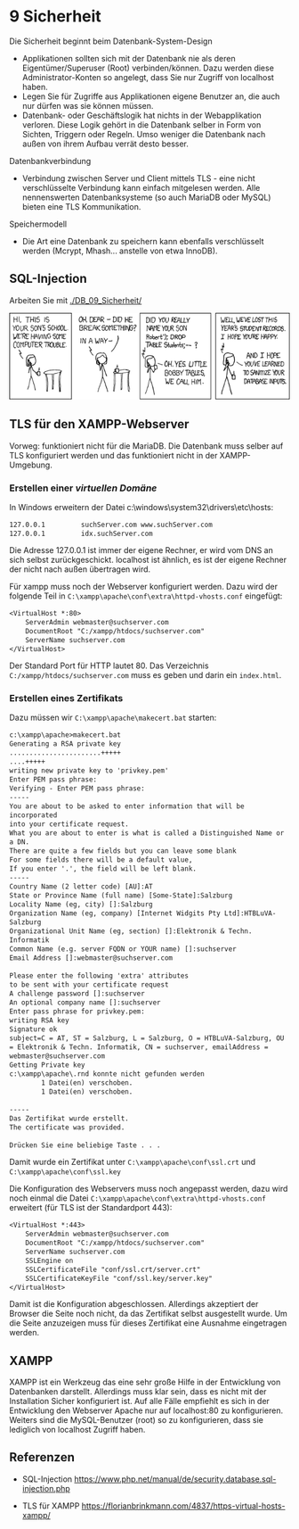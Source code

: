 # 9 Sicherheit

Die Sicherheit beginnt beim Datenbank-System-Design

- Applikationen sollten sich mit der Datenbank nie als deren Eigentümer/Superuser (Root) verbinden/können. Dazu werden diese Administrator-Konten so angelegt, dass Sie nur Zugriff von localhost haben.
- Legen Sie für Zugriffe aus Applikationen eigene Benutzer an, die auch nur dürfen was sie können müssen.
- Datenbank- oder Geschäftslogik hat nichts in der Webapplikation verloren. Diese Logik gehört in die Datenbank selber in Form von Sichten, Triggern oder Regeln. Umso weniger die Datenbank nach außen von ihrem Aufbau verrät desto besser.

Datenbankverbindung

- Verbindung zwischen Server und Client mittels TLS - eine nicht verschlüsselte Verbindung kann einfach mitgelesen werden. Alle nennenswerten Datenbanksysteme (so auch MariaDB oder MySQL) bieten eine TLS Kommunikation.

Speichermodell

- Die Art eine Datenbank zu speichern kann ebenfalls verschlüsselt werden (Mcrypt, Mhash... anstelle von etwa InnoDB).

## SQL-Injection

Arbeiten Sie mit [./DB_09_Sicherheit/](./DB_09_Sicherheit/)

![](assets/xkcd-bobby-tables.png)

## TLS für den XAMPP-Webserver

Vorweg: funktioniert nicht für die MariaDB. Die Datenbank muss selber auf TLS konfiguriert werden und das funktioniert nicht in der XAMPP-Umgebung.

### Erstellen einer *virtuellen Domäne*

In Windows erweitern der Datei c:\\windows\\system32\\drivers\\etc\\hosts:

```
127.0.0.1         suchServer.com www.suchServer.com
127.0.0.1         idx.suchServer.com
```

Die Adresse 127.0.0.1 ist immer der eigene Rechner, er wird vom DNS an sich selbst zurückgeschickt. localhost ist ähnlich, es ist der eigene Rechner der nicht nach außen übertragen wird.

Für xampp muss noch der Webserver konfiguriert werden. Dazu wird der folgende Teil in `C:\xampp\apache\conf\extra\httpd-vhosts.conf` eingefügt:

```
<VirtualHost *:80>
    ServerAdmin webmaster@suchserver.com
    DocumentRoot "C:/xampp/htdocs/suchserver.com"
    ServerName suchserver.com
</VirtualHost>
```

Der Standard Port für HTTP lautet 80. Das Verzeichnis `C:/xampp/htdocs/suchserver.com` muss es geben und darin ein `index.html`.

### Erstellen eines Zertifikats

Dazu müssen wir `C:\xampp\apache\makecert.bat` starten:

```
c:\xampp\apache>makecert.bat
Generating a RSA private key
.......................+++++
....+++++
writing new private key to 'privkey.pem'
Enter PEM pass phrase:
Verifying - Enter PEM pass phrase:
-----
You are about to be asked to enter information that will be incorporated
into your certificate request.
What you are about to enter is what is called a Distinguished Name or a DN.
There are quite a few fields but you can leave some blank
For some fields there will be a default value,
If you enter '.', the field will be left blank.
-----
Country Name (2 letter code) [AU]:AT
State or Province Name (full name) [Some-State]:Salzburg
Locality Name (eg, city) []:Salzburg
Organization Name (eg, company) [Internet Widgits Pty Ltd]:HTBLuVA-Salzburg
Organizational Unit Name (eg, section) []:Elektronik & Techn. Informatik
Common Name (e.g. server FQDN or YOUR name) []:suchserver
Email Address []:webmaster@suchserver.com

Please enter the following 'extra' attributes
to be sent with your certificate request
A challenge password []:suchserver
An optional company name []:suchserver
Enter pass phrase for privkey.pem:
writing RSA key
Signature ok
subject=C = AT, ST = Salzburg, L = Salzburg, O = HTBLuVA-Salzburg, OU = Elektronik & Techn. Informatik, CN = suchserver, emailAddress = webmaster@suchserver.com
Getting Private key
c:\xampp\apache\.rnd konnte nicht gefunden werden
        1 Datei(en) verschoben.
        1 Datei(en) verschoben.

-----
Das Zertifikat wurde erstellt.
The certificate was provided.

Drücken Sie eine beliebige Taste . . .
```

Damit wurde ein Zertifikat unter `C:\xampp\apache\conf\ssl.crt` und `C:\xampp\apache\conf\ssl.key`

Die Konfiguration des Webservers muss noch angepasst werden, dazu wird noch einmal die Datei `C:\xampp\apache\conf\extra\httpd-vhosts.conf` erweitert (für TLS ist der Standardport 443):

```
<VirtualHost *:443>
    ServerAdmin webmaster@suchserver.com
    DocumentRoot "C:/xampp/htdocs/suchserver.com"
    ServerName suchserver.com
	SSLEngine on
	SSLCertificateFile "conf/ssl.crt/server.crt"
	SSLCertificateKeyFile "conf/ssl.key/server.key"
</VirtualHost>
```

Damit ist die Konfiguration abgeschlossen. Allerdings akzeptiert der Browser die Seite noch nicht, da das Zertifikat selbst ausgestellt wurde. Um die Seite anzuzeigen muss für dieses Zertifikat eine Ausnahme eingetragen werden.

## XAMPP

XAMPP ist ein Werkzeug das eine sehr große Hilfe in der Entwicklung von Datenbanken darstellt. Allerdings muss klar sein, dass es nicht mit der Installation Sicher konfiguriert ist. Auf alle Fälle empfiehlt es sich in der Entwicklung den Webserver Apache nur auf localhost:80 zu konfigurieren. Weiters sind die MySQL-Benutzer (root) so zu konfigurieren, dass sie lediglich von localhost Zugriff haben.

## Referenzen

- SQL-Injection
  <https://www.php.net/manual/de/security.database.sql-injection.php>

- TLS für XAMPP
  <https://florianbrinkmann.com/4837/https-virtual-hosts-xampp/>

  

  

  

  

  ## 